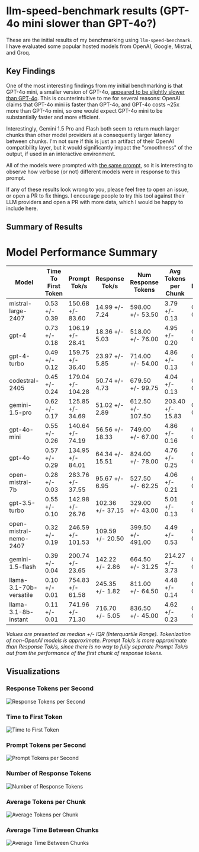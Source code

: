 # llm-speed-benchmark results (GPT-4o mini slower than GPT-4o?)

These are the initial results of my benchmarking using `llm-speed-benchmark`. I have evaluated some popular hosted models from OpenAI, Google, Mistral, and Groq.

## Key Findings

One of the most interesting findings from my initial benchmarking is that GPT-4o mini, a smaller version of GPT-4o, [appeared to be slightly slower than GPT-4o](gpt_4o_vs_4o_mini.png). This is counterintuitive to me for several reasons: OpenAI claims that GPT-4o mini is faster than GPT-4o, and GPT-4o costs ~25x more than GPT-4o mini, so one would expect GPT-4o mini to be substantially faster and more efficient.

Interestingly, Gemini 1.5 Pro and Flash both seem to return much larger chunks than other model providers at a consequently larger latency between chunks. I'm not sure if this is just an artifact of their OpenAI compatibility layer, but it would significantly impact the "smoothness" of the output, if used in an interactive environment.

All of the models were prompted with [the same prompt](https://github.com/coder543/llm-speed-benchmark/blob/82dac0de0c4ab1213492cdaa5109e5da291dd835/benchmark.py#L13), so it is interesting to observe how verbose (or not) different models were in response to this prompt.

If any of these results look wrong to you, please feel free to open an issue, or open a PR to fix things. I encourage people to try this tool against their LLM providers and open a PR with more data, which I would be happy to include here.

## Summary of Results

# Model Performance Summary

| Model | Time To First Token | Prompt Tok/s | Response Tok/s | Num Response Tokens | Avg Tokens per Chunk | Avg Time Between Chunks |
| --- | --- | --- | --- | --- | --- | --- |
| mistral-large-2407 | 0.53 +/- 0.39 | 150.68 +/- 83.60 | 14.99 +/- 7.24 | 598.00 +/- 53.50 | 3.79 +/- 0.13 | 0.06 +/- 0.03 |
| gpt-4 | 0.73 +/- 0.18 | 106.19 +/- 28.41 | 18.36 +/- 5.03 | 518.00 +/- 76.00 | 4.95 +/- 0.20 | 0.05 +/- 0.01 |
| gpt-4-turbo | 0.49 +/- 0.12 | 159.75 +/- 36.40 | 23.97 +/- 5.85 | 714.00 +/- 54.00 | 4.86 +/- 0.13 | 0.04 +/- 0.01 |
| codestral-2405 | 0.45 +/- 0.24 | 179.04 +/- 104.28 | 50.74 +/- 4.73 | 679.50 +/- 99.75 | 4.04 +/- 0.13 | 0.02 +/- 0.00 |
| gemini-1.5-pro | 0.62 +/- 0.17 | 125.85 +/- 34.69 | 51.02 +/- 2.89 | 612.50 +/- 107.50 | 203.40 +/- 15.83 | 0.85 +/- 0.09 |
| gpt-4o-mini | 0.55 +/- 0.26 | 140.64 +/- 74.19 | 56.56 +/- 18.33 | 749.00 +/- 67.00 | 4.86 +/- 0.16 | 0.02 +/- 0.00 |
| gpt-4o | 0.57 +/- 0.29 | 134.95 +/- 84.01 | 64.34 +/- 15.51 | 824.00 +/- 78.00 | 4.76 +/- 0.25 | 0.02 +/- 0.01 |
| open-mistral-7b | 0.28 +/- 0.03 | 283.76 +/- 37.55 | 95.67 +/- 6.95 | 527.50 +/- 62.25 | 4.06 +/- 0.21 | 0.01 +/- 0.00 |
| gpt-3.5-turbo | 0.55 +/- 0.10 | 142.98 +/- 26.76 | 102.36 +/- 37.15 | 329.00 +/- 43.00 | 5.01 +/- 0.13 | 0.01 +/- 0.00 |
| open-mistral-nemo-2407 | 0.32 +/- 0.19 | 246.59 +/- 101.53 | 109.59 +/- 20.50 | 399.50 +/- 491.00 | 4.49 +/- 0.53 | 0.01 +/- 0.01 |
| gemini-1.5-flash | 0.39 +/- 0.04 | 200.74 +/- 23.65 | 142.22 +/- 2.86 | 664.50 +/- 31.25 | 214.27 +/- 3.73 | 0.32 +/- 0.01 |
| llama-3.1-70b-versatile | 0.10 +/- 0.01 | 754.83 +/- 61.58 | 245.35 +/- 1.82 | 811.00 +/- 64.50 | 4.48 +/- 0.14 | 0.00 +/- 0.00 |
| llama-3.1-8b-instant | 0.11 +/- 0.01 | 741.96 +/- 71.30 | 716.70 +/- 5.05 | 836.50 +/- 45.00 | 4.62 +/- 0.23 | 0.00 +/- 0.00 |

*Values are presented as median +/- IQR (Interquartile Range). Tokenization of non-OpenAI models is approximate. Prompt Tok/s is more approximate than Response Tok/s, since there is no way to fully separate Prompt Tok/s out from the performance of the first chunk of response tokens.*

## Visualizations

### Response Tokens per Second

![Response Tokens per Second](response_tokens_per_second_boxplot.png)

### Time to First Token

![Time to First Token](time_to_first_token_boxplot.png)

### Prompt Tokens per Second

![Prompt Tokens per Second](prompt_tokens_per_second_boxplot.png)

### Number of Response Tokens

![Number of Response Tokens](num_response_tokens_boxplot.png)

### Average Tokens per Chunk

![Average Tokens per Chunk](avg_tokens_per_chunk_boxplot.png)

### Average Time Between Chunks

![Average Time Between Chunks](avg_time_between_chunks_boxplot.png)
